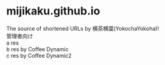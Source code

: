 # mijikaku.github.io
The source of shortened URLs by 横茶横葉(YokochaYokoha)!  
管理者向け  
a res  
b res by Coffee Dynamic  
c res by Coffee Dynamic2
